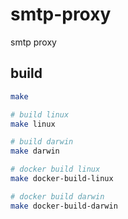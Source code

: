 # smtp-proxy

smtp proxy

## build
```bash
make

# build linux
make linux

# build darwin
make darwin

# docker build linux
make docker-build-linux

# docker build darwin
make docker-build-darwin
```